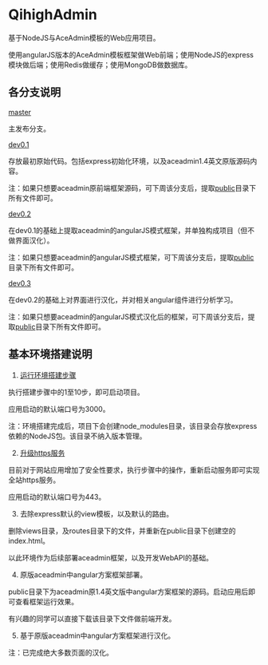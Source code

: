 # QihighAdmin
基于NodeJS与AceAdmin模板的Web应用项目。

使用angularJS版本的AceAdmin模板框架做Web前端；使用NodeJS的express模块做后端；使用Redis做缓存；使用MongoDB做数据库。

## 各分支说明

[master](https://github.com/marbleqi/QihighAdmin/tree/master)

主发布分支。

[dev0.1](https://github.com/marbleqi/QihighAdmin/tree/dev0.1)

存放最初原始代码。包括express初始化环境，以及aceadmin1.4英文原版源码内容。

注：如果只想要aceadmin原前端框架源码，可下周该分支后，提取[public](https://github.com/marbleqi/QihighAdmin/tree/dev0.1/public)目录下所有文件即可。

[dev0.2](https://github.com/marbleqi/QihighAdmin/tree/dev0.2)

在dev0.1的基础上提取aceadmin的angularJS模式框架，并单独构成项目（但不做界面汉化）。

注：如果只想要aceadmin的angularJS模式框架，可下周该分支后，提取[public](https://github.com/marbleqi/QihighAdmin/tree/dev0.2/public)目录下所有文件即可。

[dev0.3](https://github.com/marbleqi/QihighAdmin/tree/dev0.3)

在dev0.2的基础上对界面进行汉化，并对相关angular组件进行分析学习。

注：如果只想要aceadmin的angularJS模式汉化后的框架，可下周该分支后，提取[public](https://github.com/marbleqi/QihighAdmin/tree/dev0.3/public)目录下所有文件即可。


## 基本环境搭建说明

1. [运行环境搭建步骤](docs/build.md)

执行搭建步骤中的1至10步，即可启动项目。

应用启动的默认端口号为3000。

注：环境搭建完成后，项目下会创建node_modules目录，该目录会存放express依赖的NodeJS包。该目录不纳入版本管理。

2. [升级https服务](docs/https.md)

目前对于网站应用增加了安全性要求，执行步骤中的操作，重新启动服务即可实现全站https服务。

应用启动的默认端口号为443。

3. 去除express默认的view模板，以及默认的路由。

删除views目录，及routes目录下的文件，并重新在public目录下创建空的index.html。

以此环境作为后续部署aceadmin框架，以及开发WebAPI的基础。

4. 原版aceadmin中angular方案框架部署。

public目录下为aceadmin原1.4英文版中angular方案框架的源码。启动应用后即可查看框架运行效果。

有兴趣的同学可以直接下载该目录下文件做前端开发。

5. 基于原版aceadmin中angular方案框架进行汉化。

注：已完成绝大多数页面的汉化。